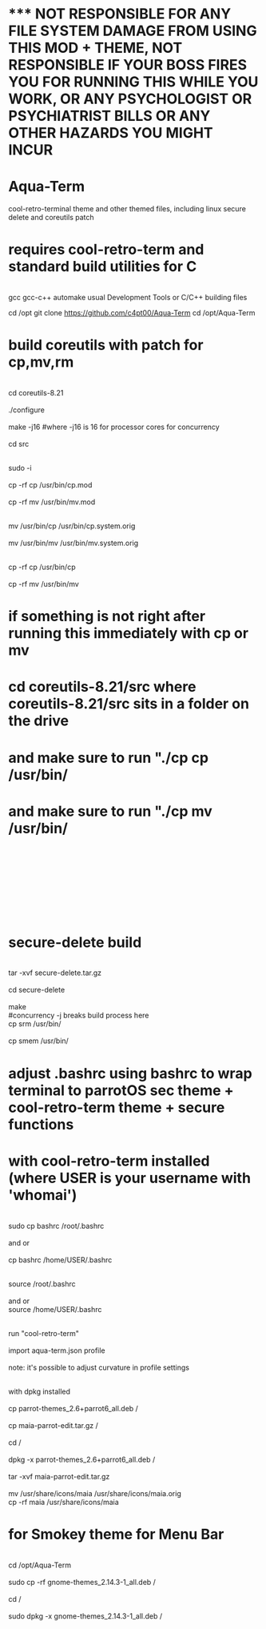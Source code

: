 # *** NOT RESPONSIBLE FOR ANY FILE SYSTEM DAMAGE FROM USING THIS MOD + THEME, NOT RESPONSIBLE IF YOUR BOSS FIRES YOU FOR RUNNING THIS WHILE YOU WORK, OR ANY PSYCHOLOGIST OR PSYCHIATRIST BILLS OR ANY OTHER HAZARDS YOU MIGHT INCUR 


# Aqua-Term
cool-retro-terminal theme and other themed files, including linux secure delete and coreutils patch
# requires cool-retro-term and standard build utilities for C 
<br> gcc gcc-c++ automake usual Development Tools or C/C++ building files </br>

cd /opt
git clone https://github.com/c4pt00/Aqua-Term
cd /opt/Aqua-Term


# build coreutils with patch for cp,mv,rm

<br> cd coreutils-8.21 </br>
<br> ./configure </br>
<br> make -j16                                 #where -j16 is 16 for processor cores for concurrency </br>
<br> cd src </br>

<br> sudo -i </br>
<br> cp -rf cp /usr/bin/cp.mod </br>
<br> cp -rf mv /usr/bin/mv.mod </br>

<br> mv /usr/bin/cp /usr/bin/cp.system.orig </br>
<br> mv /usr/bin/mv /usr/bin/mv.system.orig </br>

<br> cp -rf cp /usr/bin/cp </br>
<br> cp -rf mv /usr/bin/mv </br>




 # if something is not right after running this immediately with cp or mv 
 # cd coreutils-8.21/src where coreutils-8.21/src sits in a folder on the drive 
 # and make sure to run "./cp cp /usr/bin/ 
 # and make sure to run "./cp mv /usr/bin/ 
 
 
 
<br></br>
<br></br>
<br></br>
<br></br>




# secure-delete build
<br> tar -xvf secure-delete.tar.gz </br> 
<br> cd secure-delete </br>
<br> make </br>  #concurrency -j breaks build process here
<br> cp srm /usr/bin/ </br> 
<br> cp smem /usr/bin/ </br> 


# adjust .bashrc using bashrc to wrap terminal to parrotOS sec theme + cool-retro-term theme + secure functions
# with cool-retro-term installed   (where USER is your username with 'whomai')
<br> sudo cp bashrc /root/.bashrc </br>
<br> and or </br>
<br> cp bashrc /home/USER/.bashrc </br>

<br> source /root/.bashrc </br>
<br> and or
<br> source /home/USER/.bashrc </br>



<br> run "cool-retro-term" </br>
<br> import aqua-term.json profile </br>
<br> note: it's possible to adjust curvature in profile settings </br>


<br> with dpkg installed </br> 
<br> cp parrot-themes_2.6+parrot6_all.deb / </br>
<br> cp maia-parrot-edit.tar.gz / </br>
<br> cd / </br>
<br> dpkg -x parrot-themes_2.6+parrot6_all.deb / </br>
<br> tar -xvf maia-parrot-edit.tar.gz </br>
<br> mv /usr/share/icons/maia /usr/share/icons/maia.orig </br>
cp -rf maia /usr/share/icons/maia


# for Smokey theme for Menu Bar
<br> cd /opt/Aqua-Term </br>
<br> sudo cp -rf gnome-themes_2.14.3-1_all.deb / </br>
<br> cd / </br>
<br> sudo dpkg -x gnome-themes_2.14.3-1_all.deb / </br>
